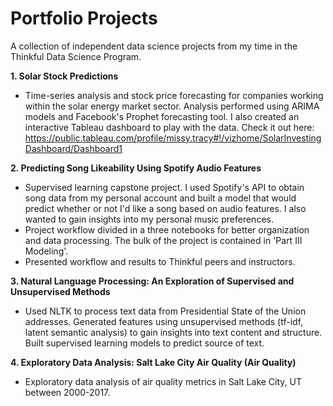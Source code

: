 # Portfolio Projects

A collection of independent data science projects from my time in the Thinkful Data Science Program.    

**1. Solar Stock Predictions**
* Time-series analysis and stock price forecasting for companies working within the solar energy market sector.  Analysis performed using ARIMA models and Facebook's Prophet forecasting tool.  I also created an interactive Tableau dashboard to play with the data.  Check it out here: https://public.tableau.com/profile/missy.tracy#!/vizhome/SolarInvestingDashboard/Dashboard1

**2. Predicting Song Likeability Using Spotify Audio Features**
* Supervised learning capstone project.  I used Spotify's API to obtain song data from my personal account and built a model that would predict whether or not I'd like a song based on audio features.  I also wanted to gain insights into my personal music preferences. 
* Project workflow divided in a three notebooks for better organization and data processing.  The bulk of the project is contained in 'Part III Modeling'.
* Presented workflow and results to Thinkful peers and instructors. 

**3. Natural Language Processing: An Exploration of Supervised and Unsupervised Methods**
* Used NLTK to process text data from Presidential State of the Union addresses.  Generated features using unsupervised methods (tf-idf, latent semantic analysis) to gain insights into text content and structure.  Built supervised learning models to predict source of text.

**4. Exploratory Data Analysis: Salt Lake City Air Quality (Air Quality)**
* Exploratory data analysis of air quality metrics in Salt Lake City, UT between 2000-2017.

